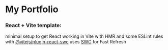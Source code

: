 # My Portfolio

### React + Vite template: 
minimal setup to get React working in Vite with HMR and some ESLint rules with [@vitejs/plugin-react-swc](https://github.com/vitejs/vite-plugin-react-swc) uses [SWC](https://swc.rs/) for Fast Refresh
